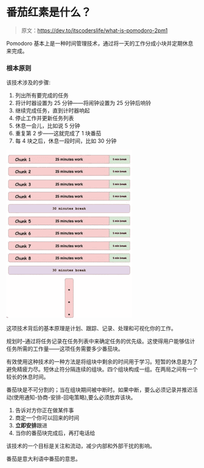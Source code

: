 # 番茄红素是什么？

> 原文：<https://dev.to/itscoderslife/what-is-pomodoro-2pm1>

Pomodoro 基本上是一种时间管理技术，通过将一天的工作分成小块并定期休息来完成。

### 根本原则

该技术涉及的步骤:

1.  列出所有要完成的任务
2.  将计时器设置为 25 分钟——将闹钟设置为 25 分钟后响铃
3.  继续完成任务，直到计时器响起
4.  停止工作并更新任务列表
5.  休息一会儿，比如说 5 分钟
6.  重复第 2 步——这就完成了 1 块番茄
7.  每 4 块之后，休息一段时间，比如 30 分钟

[![pomodoro](img/54fff59b4cc4956f496973790076667a.png)](https://res.cloudinary.com/practicaldev/image/fetch/s--hg2M-G4k--/c_limit%2Cf_auto%2Cfl_progressive%2Cq_auto%2Cw_880/https://itscoderslife.files.wordpress.com/2019/04/pomodoro.jpg%3Fw%3D331%26h%3D443)

这项技术背后的基本原理是计划、跟踪、记录、处理和可视化你的工作。

规划时–通过将任务记录在任务列表中来确定任务的优先级。这使得用户能够估计任务所需的工作量——这项任务需要多少番茄块。

有效使用这种技术的一种方法是将组块中剩余的时间用于学习。短暂的休息是为了避免精疲力尽。短休止符分隔连续的组块。四个组块构成一组。在两局之间有一个较长的休息时间。

番茄块是不可分割的；当在组块期间被中断时。如果中断，要么必须记录并推迟活动(使用通知-协商-安排-回电策略),要么必须放弃该块。

1.  告诉对方你正在做某件事
2.  商定一个你可以回来的时间
3.  **立即安排**跟进
4.  当你的番茄块完成后，再打电话给

该技术的一个目标是关注和流动，减少内部和外部干扰的影响。

番茄是意大利语中番茄的意思。